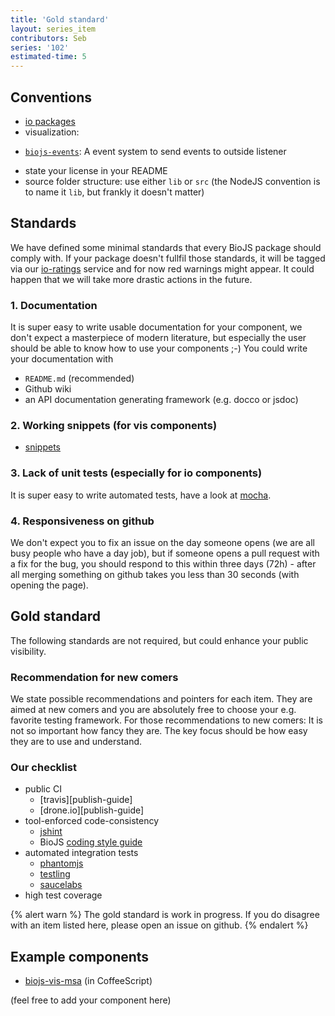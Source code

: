 ```yaml
---
title: 'Gold standard'
layout: series_item
contributors: Seb
series: '102'
estimated-time: 5 
---
```


Conventions
----------

* [io packages](https://github.com/biojs/biojs/wiki/BioJS-parser)
* visualization:
 - [`biojs-events`](https://github.com/biojs/biojs-events): A event system to send events to outside listener
* state your license in your README
* source folder structure: use either `lib` or `src` (the NodeJS convention is to
name it `lib`, but frankly it doesn't matter)

Standards
---------

We have defined some minimal standards that every BioJS package should comply with. If your package doesn't fullfil those standards, it will be tagged via our [io-ratings](https://github.com/biojs/io-ratings) service and for now red warnings might appear. It could happen that we will take more drastic actions in the future.

### 1. Documentation

It is super easy to write usable documentation for your component, we don't expect a masterpiece of modern literature, but especially the user should be able to know how to use your components ;-)
You could write your documentation with
* `README.md` (recommended)
* Github wiki
* an API documentation generating framework (e.g. docco or jsdoc)

### 2. Working snippets (for vis components)

* [snippets](https://github.com/greenify/biojs-sniper)

### 3. Lack of unit tests (especially for io components)

It is super easy to write automated tests, have a look at [mocha](http://webapplog.com/test-driven-development-in-node-js-with-mocha/).

### 4. Responsiveness on github

We don't expect you to fix an issue on the day someone opens (we are all busy people who have a day job), but if someone opens a pull request with a fix for the bug, you should respond to this within three days (72h) - after all merging something on github takes you less than 30 seconds (with opening the page).

Gold standard
-------------

The following standards are not required, but could enhance your public visibility.

### Recommendation for new comers

We state possible recommendations and pointers for each item. They are aimed at new comers and you are absolutely free to choose your e.g. favorite testing framework.
For those recommendations to new comers: It is not so important how fancy they are. The key focus should be how easy they are to use and understand.

### Our checklist

* public CI
  - [travis][publish-guide]
  - [drone.io][publish-guide]
* tool-enforced code-consistency
  - [jshint](http://www.jshint.com/)
  - BioJS [coding style guide](https://github.com/biojs/style-guide)
* automated integration tests
  - [phantomjs](https://www.npmjs.org/package/phantomjs)
  - [testling](https://ci.testling.com/)
  - [saucelabs](https://saucelabs.com/)
* high test coverage

{% alert warn %}
The gold standard is work in progress.
If you do disagree with an item listed here, please open an issue on github.
{% endalert %}


Example components
-----------------

* [biojs-vis-msa](https://github.com/greenify/biojs-vis-msa) (in CoffeeScript)

(feel free to add your component here)
